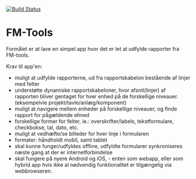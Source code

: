 <!-- [![Stories in Ready](https://badge.waffle.io/solsort/fmtools.png?label=ready&title=Ready)](https://waffle.io/solsort/fmtools) -->
[![Build Status](https://travis-ci.org/solsort/fmtools.svg?branch=master)](https://travis-ci.org/solsort/fmtools)

# FM-Tools

Formålet er at lave en simpel app hvor det er let at udfylde rapporter fra FM-tools.

Krav til app'en:

- muligt at udfylde rapporterne, ud fra rapportskabelon bestående af linjer med felter
- understøtte dynamiske rapportskabeloner, hvor afsnit(linjer) af rapporten bliver gentaget for hver enhed på de forskellige niveauer. (eksempelvie projekt/tavle/anlæg/komponent)
- muligt at navigere mellem enheder på forskellige niveauer, og finde rapport for pågældende ehned
- forskellige former for felter, ie.: overskrifter/labels, tekstformulare, checkbokse, tal, dato, etc.
- muligt at vedhæfte/se billeder for hver linje i formularen
- formater: håndholdt mobil, samt tablet
- skal kunne funger/udfyldes offline, udfyldte formularer synkroniseres næste gang at der er internetforbindelse
- skal fungere på nyere Android og iOS, - enten som webapp, eller som hybrid app hvis ikke al nødvendig funktionalitet er tilgængelig via webbrowseren.

